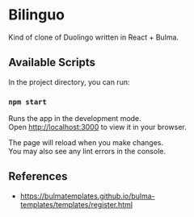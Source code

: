 # Bilinguo

Kind of clone of Duolingo written in React + Bulma.

## Available Scripts

In the project directory, you can run:

### `npm start`

Runs the app in the development mode.\
Open [http://localhost:3000](http://localhost:3000) to view it in your browser.

The page will reload when you make changes.\
You may also see any lint errors in the console.

## References

- https://bulmatemplates.github.io/bulma-templates/templates/register.html
